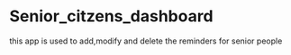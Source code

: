 # Senior_citzens_dashboard
this app is used to add,modify and delete the reminders for senior people
